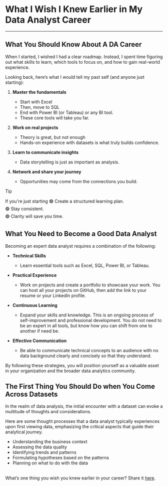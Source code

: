 # What I Wish I Knew Earlier in My Data Analyst Career
----

## What You Should Know About A DA Career
When I started, I wished I had a clear roadmap. Instead, I spent time figuring out what skills to learn, which tools to focus on, and how to gain real-world experience. 

Looking back, here’s what I would tell my past self (and anyone just starting):  

1. **Master the fundamentals**
   * Start with Excel
   * Then, move to SQL
   * End with Power BI (or Tableau) or any BI tool.
   * These core tools will take you far.

2. **Work on real projects**
   * Theory is great, but not enough
   * Hands-on experience with datasets is what truly builds confidence.

3. **Learn to communicate insights**
   * Data storytelling is just as important as analysis.

4. **Network and share your journey**
   * Opportunities may come from the connections you build.


> [!TIP]
> If you're just starting
> :green_circle: Create a structured learning plan.  
> :green_circle: Stay consistent.  
> :green_circle: Clarity will save you time.

## What You Need to Become a Good Data Analyst
Becoming an expert data analyst requires a combination of the following:  

* **Technical Skills**
  * Learn essential tools such as Excel, SQL, Power BI, or Tableau. 

* **Practical Experience**
  * Work on projects and create a portfolio to showcase your work. You can host all your projects on GitHub, then add the link to your resume or your LinkedIn profile.

* **Continuous Learning**
  * Expand your skills and knowledge. This is an ongoing process of self-improvement and professional development. You do not need to be an expert in all tools, but know how you can shift from one to another if need be.

* **Effective Communication**
  * Be able to communicate technical concepts to an audience with no data background clearly and concisely so that they understand.  

By following these strategies, you will position yourself as a valuable asset in your organization and the broader data analytics community.

## The First Thing You Should Do when You Come Across Datasets 
In the realm of data analysis, the initial encounter with a dataset can evoke a multitude of thoughts and considerations. 

Here are some thought processes that a data analyst typically experiences upon first viewing data, emphasizing the critical aspects that guide their analytical journey. 

* Understanding the business context
* Assessing the data quality
* Identifying trends and patterns
* Formulating hypotheses based on the patterns
* Planning on what to do with the data
</br></br>


What’s one thing you wish you knew earlier in your career? Share it [here](https://www.linkedin.com/in/edwigesongong/).
